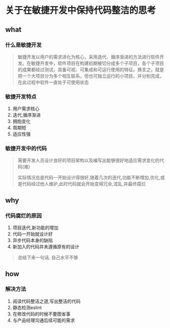 # 关于在敏捷开发中保持代码整洁的思考
## what

### 什么是敏捷开发
> 敏捷开发以用户的需求进化为核心，采用迭代、循序渐进的方法进行软件开发。在敏捷开发中，软件项目在构建初期被切分成多个子项目，各个子项目的成果都经过测试，具备可视、可集成和可运行使用的特征。换言之，就是把一个大项目分为多个相互联系，但也可独立运行的小项目，并分别完成，在此过程中软件一直处于可使用状态

### 敏捷开发特点
1. 用户需求核心
2. 迭代,循序渐进
3. 拥抱变化
4. 周期短
5. 适应性强

### 敏捷开发中的代码
> 需要开发人员设计良好的项目架构以及编写出能够很好地适应需求变化的代码(难)
>
> 实际情况总是代码一开始设计得很好,随着几次的迭代,功能不断增加,优化,或是代码经过他人维护,此时代码就会开始变得冗余,混乱,并最终腐烂

## why

### 代码腐烂的原因
1. 项目迭代,新功能的增加
2. 代码一开始就设计好
3. 异步代码本身的缺陷
4. 新加入的代码并未遵循原有的设计

> 总结下来一句话, 自己水平不够

## how

### 解决方法
1. 阅读代码整洁之道,写出整洁的代码
2. 静态检测eslint
3. 在修改代码的时候不要图省事
4. 与产品经理沟通后续可能的需求